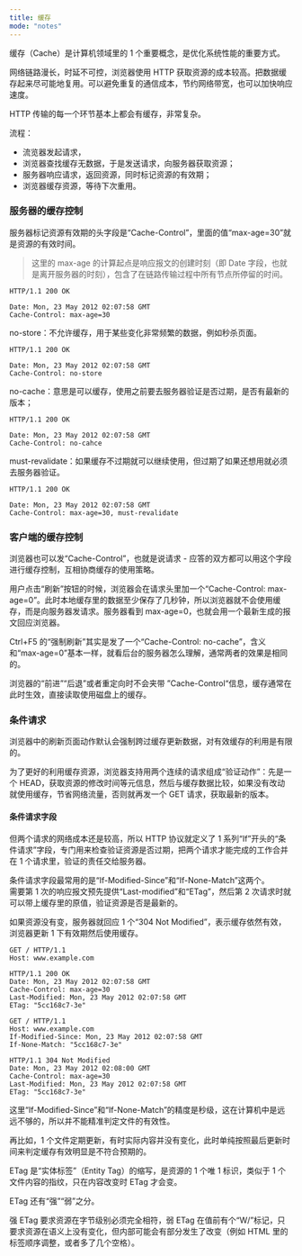 ```yaml
---
title: 缓存
mode: "notes"
---
```


缓存（Cache）是计算机领域里的 1 个重要概念，是优化系统性能的重要方式。

网络链路漫长，时延不可控，浏览器使用 HTTP 获取资源的成本较高。把数据缓存起来尽可能地复用。可以避免重复的通信成本，节约网络带宽，也可以加快响应速度。

HTTP 传输的每一个环节基本上都会有缓存，非常复杂。

流程：

- 流览器发起请求，
- 浏览器查找缓存无数据，于是发送请求，向服务器获取资源；
- 服务器响应请求，返回资源，同时标记资源的有效期；
- 浏览器缓存资源，等待下次重用。

### 服务器的缓存控制

服务器标记资源有效期的头字段是“Cache-Control”，里面的值“max-age=30”就是资源的有效时间。

> 这里的 max-age 的计算起点是响应报文的创建时刻（即 Date 字段，也就是离开服务器的时刻），包含了在链路传输过程中所有节点所停留的时间。

```http
HTTP/1.1 200 OK

Date: Mon, 23 May 2012 02:07:58 GMT
Cache-Control: max-age=30
```

no-store：不允许缓存，用于某些变化非常频繁的数据，例如秒杀页面。

```http
HTTP/1.1 200 OK

Date: Mon, 23 May 2012 02:07:58 GMT
Cache-Control: no-store
```

no-cache：意思是可以缓存，使用之前要去服务器验证是否过期，是否有最新的版本；

```http
HTTP/1.1 200 OK

Date: Mon, 23 May 2012 02:07:58 GMT
Cache-Control: no-cahce
```

must-revalidate：如果缓存不过期就可以继续使用，但过期了如果还想用就必须去服务器验证。

```http
HTTP/1.1 200 OK

Date: Mon, 23 May 2012 02:07:58 GMT
Cache-Control: max-age=30, must-revalidate 
```

### 客户端的缓存控制

浏览器也可以发“Cache-Control”，也就是说请求 - 应答的双方都可以用这个字段进行缓存控制，互相协商缓存的使用策略。

用户点击“刷新”按钮的时候，浏览器会在请求头里加一个“Cache-Control: max-age=0”。此时本地缓存里的数据至少保存了几秒钟，所以浏览器就不会使用缓存，而是向服务器发请求。服务器看到 max-age=0，也就会用一个最新生成的报文回应浏览器。

Ctrl+F5 的“强制刷新”其实是发了一个“Cache-Control: no-cache”，含义和“max-age=0”基本一样，就看后台的服务器怎么理解，通常两者的效果是相同的。

浏览器的“前进”“后退”或者重定向时不会夹带 ”Cache-Control“信息，缓存通常在此时生效，直接读取使用磁盘上的缓存。

### 条件请求

浏览器中的刷新页面动作默认会强制跨过缓存更新数据，对有效缓存的利用是有限的。

为了更好的利用缓存资源，浏览器支持用两个连续的请求组成“验证动作”：先是一个 HEAD，获取资源的修改时间等元信息，然后与缓存数据比较，如果没有改动就使用缓存，节省网络流量，否则就再发一个 GET 请求，获取最新的版本。

#### 条件请求字段

但两个请求的网络成本还是较高，所以 HTTP 协议就定义了 1 系列“If”开头的“条件请求”字段，专门用来检查验证资源是否过期，把两个请求才能完成的工作合并在 1 个请求里，验证的责任交给服务器。

条件请求字段最常用的是“If-Modified-Since”和“If-None-Match”这两个。  
需要第 1 次的响应报文预先提供“Last-modified”和“ETag”，然后第 2 次请求时就可以带上缓存里的原值，验证资源是否是最新的。

如果资源没有变，服务器就回应 1 个“304 Not Modified”，表示缓存依然有效，浏览器更新 1 下有效期然后使用缓存。

```http
GET / HTTP/1.1
Host: www.example.com
```

```http
HTTP/1.1 200 OK
Date: Mon, 23 May 2012 02:07:58 GMT
Cache-Control: max-age=30
Last-Modified: Mon, 23 May 2012 02:07:58 GMT
ETag: "5cc168c7-3e"
```

```http
GET / HTTP/1.1
Host: www.example.com
If-Modified-Since: Mon, 23 May 2012 02:07:58 GMT
If-None-Match: "5cc168c7-3e"
```

```http
HTTP/1.1 304 Not Modified
Date: Mon, 23 May 2012 02:08:00 GMT
Cache-Control: max-age=30
Last-Modified: Mon, 23 May 2012 02:07:58 GMT
ETag: "5cc168c7-3e"
```

这里“If-Modified-Since”和“If-None-Match”的精度是秒级，这在计算机中是远远不够的，所以并不能精准判定文件的有效性。

再比如，1 个文件定期更新，有时实际内容并没有变化，此时单纯按照最后更新时间来判定缓存有效明显是不符合预期的。

ETag 是“实体标签”（Entity Tag）的缩写，是资源的 1 个唯 1 标识，类似于 1 个文件内容的指纹，只在内容改变时 ETag 才会变。

ETag 还有“强”“弱”之分。

强 ETag 要求资源在字节级别必须完全相符，弱 ETag 在值前有个“W/”标记，只要求资源在语义上没有变化，但内部可能会有部分发生了改变（例如 HTML 里的标签顺序调整，或者多了几个空格）。